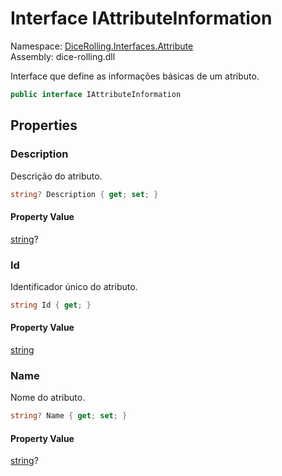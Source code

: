 # <a id="DiceRolling_Interfaces_Attribute_IAttributeInformation"></a> Interface IAttributeInformation

Namespace: [DiceRolling.Interfaces.Attribute](DiceRolling.Interfaces.Attribute.md)  
Assembly: dice\-rolling.dll  

Interface que define as informações básicas de um atributo.

```csharp
public interface IAttributeInformation
```

## Properties

### <a id="DiceRolling_Interfaces_Attribute_IAttributeInformation_Description"></a> Description

Descrição do atributo.

```csharp
string? Description { get; set; }
```

#### Property Value

 [string](https://learn.microsoft.com/dotnet/api/system.string)?

### <a id="DiceRolling_Interfaces_Attribute_IAttributeInformation_Id"></a> Id

Identificador único do atributo.

```csharp
string Id { get; }
```

#### Property Value

 [string](https://learn.microsoft.com/dotnet/api/system.string)

### <a id="DiceRolling_Interfaces_Attribute_IAttributeInformation_Name"></a> Name

Nome do atributo.

```csharp
string? Name { get; set; }
```

#### Property Value

 [string](https://learn.microsoft.com/dotnet/api/system.string)?

